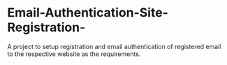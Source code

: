 # Email-Authentication-Site-Registration-
A project to setup registration and email authentication of registered email to the respective website as the requirements.

